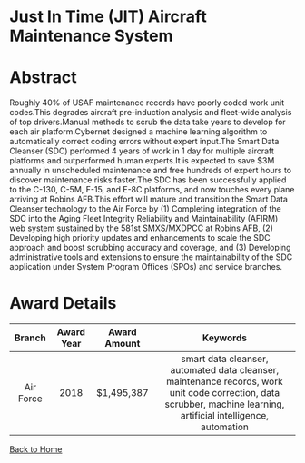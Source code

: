 
Just In Time (JIT) Aircraft Maintenance System
==============================================

# Abstract


Roughly 40% of USAF maintenance records have poorly coded work unit codes.This degrades aircraft pre-induction analysis and fleet-wide analysis of top drivers.Manual methods to scrub the data take years to develop for each air platform.Cybernet designed a machine learning algorithm to automatically correct coding errors without expert input.The Smart Data Cleanser (SDC) performed 4 years of work in 1 day for multiple aircraft platforms and outperformed human experts.It is expected to save $3M annually in unscheduled maintenance and free hundreds of expert hours to discover maintenance risks faster.The SDC has been successfully applied to the C-130, C-5M, F-15, and E-8C platforms, and now touches every plane arriving at Robins AFB.This effort will mature and transition the Smart Data Cleanser technology to the Air Force by (1) Completing integration of the SDC into the Aging Fleet Integrity Reliability and Maintainability (AFIRM) web system sustained by the 581st SMXS/MXDPCC at Robins AFB, (2) Developing high priority updates and enhancements to scale the SDC approach and boost scrubbing accuracy and coverage, and (3) Developing administrative tools and extensions to ensure the maintainability of the SDC application under System Program Offices (SPOs) and service branches.  

# Award Details

|Branch|Award Year|Award Amount|Keywords|
| :---: | :---: | :---: | :---: |
|Air Force|2018|$1,495,387|smart data cleanser, automated data cleanser, maintenance records, work unit code correction, data scrubber, machine learning, artificial intelligence, automation|
  
  


[Back to Home](https://github.com/chrischow/dod_sbir_awards/Reports/DJ/#1342)